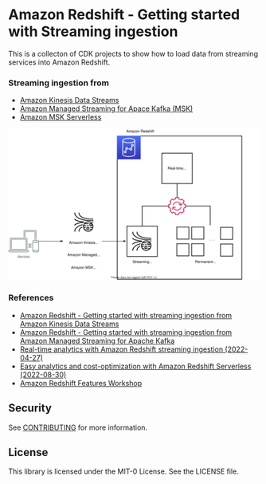 # Amazon Redshift - Getting started with Streaming ingestion

This is a collecton of CDK projects to show how to load data from streaming services into Amazon Redshift.

### Streaming ingestion from

 * [Amazon Kinesis Data Streams](./from-kinesis/)
 * [Amazon Managed Streaming for Apace Kafka (MSK)](./from-msk/)
 * [Amazon MSK Serverless](./from-msk-serverless/)

![redshift-streaming-ingestion-arch](./redshift-streaming-ingestion-arch.svg)

### References
 * [Amazon Redshift - Getting started with streaming ingestion from Amazon Kinesis Data Streams](https://docs.aws.amazon.com/redshift/latest/dg/materialized-view-streaming-ingestion-getting-started.html)
 * [Amazon Redshift - Getting started with streaming ingestion from Amazon Managed Streaming for Apache Kafka](https://docs.aws.amazon.com/redshift/latest/dg/materialized-view-streaming-ingestion-getting-started-MSK.html)
* [Real-time analytics with Amazon Redshift streaming ingestion (2022-04-27)](https://aws.amazon.com/ko/blogs/big-data/real-time-analytics-with-amazon-redshift-streaming-ingestion/)
* [Easy analytics and cost-optimization with Amazon Redshift Serverless (2022-08-30)](https://aws.amazon.com/ko/blogs/big-data/easy-analytics-and-cost-optimization-with-amazon-redshift-serverless/)
* [Amazon Redshift Features Workshop](https://catalog.us-east-1.prod.workshops.aws/workshops/7782379f-2424-4a03-be55-ea7dc1a1c353/en-US)

## Security

See [CONTRIBUTING](CONTRIBUTING.md#security-issue-notifications) for more information.

## License

This library is licensed under the MIT-0 License. See the LICENSE file.

